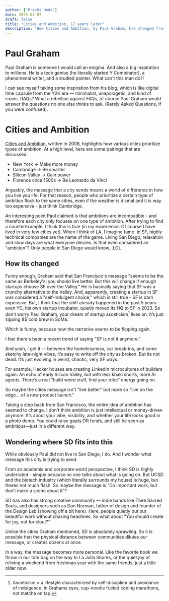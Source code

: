 ```yaml
---
author: ["Prachi Heda"]
date: 2025-04-07
draft: false
title: "Cities and Ambition, 17 years later"
description: "How Cities and Ambition, by Paul Graham, has changed from my point of view."
---
```


# Paul Graham

Paul Graham is someone I would call an enigma. And also a big inspiration to millions. He is a tech genius (he literally started Y Combinator), a phenomenal writer, and a studied painter. What can't this man do?!

I can see myself taking some inspiration from his blog, which is like digital time capsule from the Y2K era — minimalist, unapologetic, and kind of iconic. RAQs? What a rebellion against FAQs, of course Paul Graham would answer the questions no one else thinks to ask. (Rarely Asked Questions, if you were confused). 

# Cities and Ambition

[Cities and Ambition](https://paulgraham.com/cities.html), written in 2008, highlights how various cities prioritize types of ambition. At a high level, here are some pairings that are discussed:

- New York -> Make more money 
- Cambridge -> Be smarter 
- Silicon Valley -> Gain power 
- Florence circa 1500s -> Be Leonardo da Vinci
  
Arguably, the message that a city sends means a world of difference in how you live you life. For that reason, people who prioritize a certain type of ambition flock to the same cities, even if the weather is dismal and it is way too expensive - just think Cambridge. 

An interesting point Paul claimed is that ambitions are incompatible - and therefore each city only focuses on one type of ambition. After trying to find a counterexample, I think this is true (in my experience. Of course I have lived in very few cities yet). When I think of LA, I imagine fame. In SF, highly technical companies are the name of the game. Living San Diego, relaxation and slow days are what everyone desires. Is that even considered an "ambition"? Only people in San Diego would know...LOL

## How its changed

Funny enough, Graham said that San Francisco's message "seems to be the same as Berkeley's: you should live better. But this will change if enough startups choose SF over the Valley." He is basically saying that SF was a crunchy alternative to the Valley. And, apparently, creating a startup in SF was considered a "self-indulgent choice," which is still true - SF is darn expensive. But, I think that the shift already happened in the past 5 years - even YC, his own startup incubator, quietly moved its HQ to SF in 2023. So don't worry Paul Graham, your dream of startup asceticism[^1] lives on, it’s just sipping 8$ cold brew in SoMa. 

Which is funny, because now the narrative seems to be flipping again.

I feel there's been a recent trend of saying "SF is not it anymore."

And yeah, I get it — between the homelessness, car break-ins, and some sketchy late-night vibes, it’s easy to write off the city as broken. But its not dead. It’s just evolving in weird, chaotic, very SF ways.  

For example, Hacker houses are creating LinkedIn microcultures of builders again. An echo of early Silicon Valley, but with less khaki shorts, more AI agents. There’s a real “build weird stuff, find your tribe” energy going on. 
 
So maybe the cities message isn't "live better" but more so "live on the edge... of a new product launch."

Taking a step back from San Francisco, the entire idea of ambition has seemed to change. I don't think ambition is just intellectual or money-driven anymore. It’s about your vibe, visibility, and whether your life looks good in a photo dump. You could raise goats OR funds, and still be seen as ambitious—just in a different way. 

## Wondering where SD fits into this

While obviously Paul did not live in San Diego, I do. And I wonder what message this city is trying to send.

From an academia and corporate world perspective, I think SD is highly underrated - simply because no one talks about what is going on. But UCSD and the biotech industry (which literally surrounds my house) is huge, but theres not much flash. So maybe the message is “Do important work, but don’t make a scene about it”?

SD has also has strong creative community — indie bands like Thee Sacred Souls, and designers such as Don Norman, father of design and founder of the Design Lab (showing off a bit here). Here, people quietly put out beautiful work without chasing headlines. So what about “You should create for joy, not for clout?"

Unlike the cities Graham mentioned, SD is absolutely sprawling. So it is possible that the physical distance between communities dilutes our message, or creates dozens at once.

In a way, the message becomes more personal. Like the favorite book we throw in our tote bag on the way to La Jolla Shores, or the quiet joy of reliving a weekend from freshman year with the same friends, just a little older now.


[^1]: Asceticism = a lifestyle characterized by self-discipline and avoidance of indulgence. In Grahams eyes, cup-noodle fueled coding marathons, not matcha on tap.